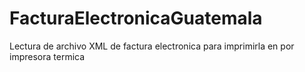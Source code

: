 # FacturaElectronicaGuatemala
Lectura de archivo XML de factura electronica para imprimirla en por impresora termica

